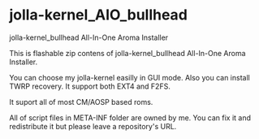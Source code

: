 jolla-kernel_AIO_bullhead
===========================

jolla-kernel_bullhead All-In-One Aroma Installer


This is flashable zip contens of jolla-kernel_bullhead All-In-One Aroma Installer.

You can choose my jolla-kernel easilly in GUI mode.
Also you can install TWRP recovery.
It support both EXT4 and F2FS.

It suport all of most CM/AOSP based roms.

All of script files in META-INF folder are owned by me.
You can fix it and redistribute it but please leave a repository's URL.
